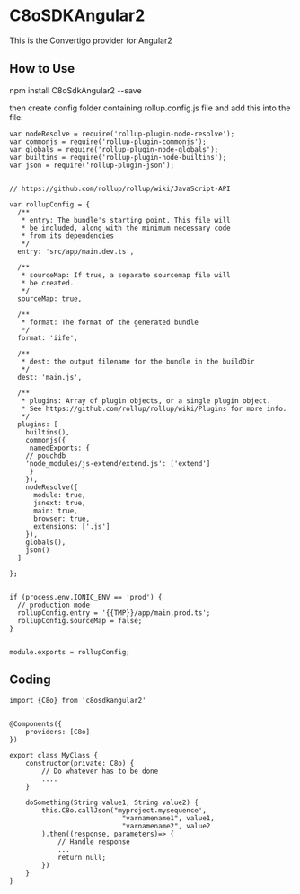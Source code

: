 # C8oSDKAngular2  
This is the Convertigo provider for Angular2
## How to Use ##
npm install C8oSdkAngular2 --save

	
then create config folder containing rollup.config.js file and add this into the file:

	var nodeResolve = require('rollup-plugin-node-resolve');
	var commonjs = require('rollup-plugin-commonjs');
	var globals = require('rollup-plugin-node-globals');
	var builtins = require('rollup-plugin-node-builtins');
	var json = require('rollup-plugin-json');


	// https://github.com/rollup/rollup/wiki/JavaScript-API

	var rollupConfig = {
	  /**
	   * entry: The bundle's starting point. This file will
	   * be included, along with the minimum necessary code
	   * from its dependencies
	   */
	  entry: 'src/app/main.dev.ts',

	  /**
	   * sourceMap: If true, a separate sourcemap file will
	   * be created.
	   */
	  sourceMap: true,

	  /**
	   * format: The format of the generated bundle
	   */
	  format: 'iife',

	  /**
	   * dest: the output filename for the bundle in the buildDir
	   */
	  dest: 'main.js',

	  /**
	   * plugins: Array of plugin objects, or a single plugin object.
	   * See https://github.com/rollup/rollup/wiki/Plugins for more info.
	   */
	  plugins: [
	    builtins(),
	    commonjs({
	     namedExports: {
		// pouchdb
		'node_modules/js-extend/extend.js': ['extend']
	     }
	    }),
	    nodeResolve({
	      module: true,
	      jsnext: true,
	      main: true,
	      browser: true,
	      extensions: ['.js']
	    }),
	    globals(),
	    json()
	  ]

	};


	if (process.env.IONIC_ENV == 'prod') {
	  // production mode
	  rollupConfig.entry = '{{TMP}}/app/main.prod.ts';
	  rollupConfig.sourceMap = false;
	}


	module.exports = rollupConfig;
	
	
## Coding ##
	import {C8o} from 'c8osdkangular2'


	@Components({
		providers: [C8o]
	})

	export class MyClass {
		constructor(private: C8o) {
			// Do whatever has to be done
			....
		}

		doSomething(String value1, String value2) {
			this.C8o.callJson("myproject.mysequence',
								"varnamename1", value1,
								"varnamename2", value2
			).then((response, parameters)=> {
				// Handle response
				...
				return null;
			})
		}
	}
